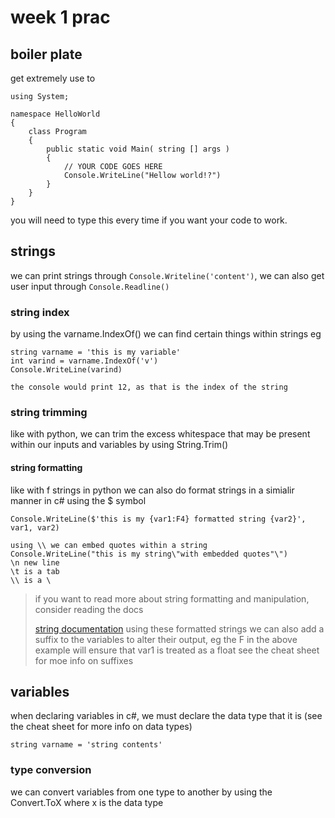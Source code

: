 # week 1 prac
## boiler plate
get extremely use to
```
using System;

namespace HelloWorld
{
    class Program
    {
        public static void Main( string [] args )
        {
            // YOUR CODE GOES HERE
            Console.WriteLine("Hellow world!?")
        }
    }
}
```

you will need to type this every time if you want your code to work.

## strings
we can print strings through ```Console.Writeline('content')```, we can also get user input through ```Console.Readline()```
### string index
by using the varname.IndexOf() we can find certain things within strings eg
```
string varname = 'this is my variable'
int varind = varname.IndexOf('v')
Console.WriteLine(varind)

the console would print 12, as that is the index of the string
```
### string trimming
like with python, we can trim the excess whitespace that may be present within our inputs and variables by using String.Trim()
#### string formatting
like with f strings in python we can also do format strings in a simialir manner in c# using the $ symbol
```
Console.WriteLine($'this is my {var1:F4} formatted string {var2}', var1, var2)

using \\ we can embed quotes within a string
Console.WriteLine("this is my string\"with embedded quotes"\")
\n new line
\t is a tab
\\ is a \
```

>if you want to read more about string formatting and manipulation, consider reading the docs
>
>[string documentation](https://learn.microsoft.com/en-us/dotnet/csharp/programming-guide/strings/)
using these formatted strings we can also add a suffix to the variables to alter their output, eg the F in the above example will ensure that var1 is treated as a float
> see the cheat sheet for moe info on suffixes

## variables
when declaring variables in c#, we must declare the data type that it is (see the cheat sheet for more info on data types)
```
string varname = 'string contents'
```
### type conversion
we can convert variables from one type to another by using the Convert.ToX where x is the data type